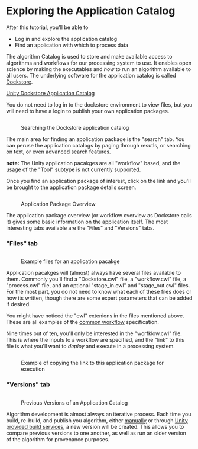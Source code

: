 # Exploring the Application Catalog

After this tutorial, you'll be able to

* Log in and explore the application catalog
* Find an application with which to process data

The algorithm Catalog is used to store and make available access to algorithms and workflows for our processing system to use. It enables open science by making the executables and _how_ to run an algorithm available to all users. The underlying software for the application catalog is called [Dockstore](https://dockstore.org/).&#x20;

[Unity Dockstore Application Catalog](http://awslbdockstorestack-lb-1429770210.us-west-2.elb.amazonaws.com:9998/)

You do not need to log in to the dockstore environment to view files, but you will need to have a login to publish your own application packages.

<figure><img src="../../../.gitbook/assets/Screenshot 2024-04-16 at 8.12.00 AM.png" alt=""><figcaption><p>Searching the Dockstore application catalog</p></figcaption></figure>

The main area for finding an application package is the "search" tab. You can peruse the application catalogs by paging through resutls, or searching on text, or even advanced search features.

**note:** The Unity application pacakges are all "workflow" based, and the usage of the "Tool" subtype is not currently supported.

Once you find an application package of interest, click on the link and you'll be brought to the application package details screen.

<figure><img src="../../../.gitbook/assets/Screenshot 2024-04-16 at 8.15.28 AM.png" alt=""><figcaption><p>Application Package Overview</p></figcaption></figure>

The application package overview (or workflow overview as Dockstore calls it) gives some basic information on the application itself. The most interesting tabs available are the "Files" and "Versions" tabs.

### "Files" tab

<figure><img src="../../../.gitbook/assets/Screenshot 2024-04-16 at 8.17.07 AM.png" alt=""><figcaption><p>Example files for an application pacakge</p></figcaption></figure>

Application pacakges will (almost) always have several files available to them. Commonly you'll find a "Dockstore.cwl" file, a "workflow.cwl" file, a "process.cwl" file, and an optional "stage\_in.cwl" and "stage\_out.cwl" files. For the most part, you do not need to know what each of these files does or how its written, though there are some expert parameters that can be added if desired.

You might have noticed the "cwl" extenions in the files mentioned above. These are all examples of the [common workflow](https://www.commonwl.org/) specification.

Nine times out of ten, you'll only be interested in the "worfklow.cwl" file. This is where the inputs to a workflow are specified, and the "link" to this file is what you'll want to _deploy_ and execute in a processing system.

<figure><img src="../../../.gitbook/assets/Screenshot 2024-04-16 at 8.23.54 AM.png" alt=""><figcaption><p>Example of copying the link to this application package for execution</p></figcaption></figure>

### "Versions" tab

<figure><img src="../../../.gitbook/assets/Screenshot 2024-04-16 at 8.16.03 AM.png" alt=""><figcaption><p>Previous Versions of an Application Catalog</p></figcaption></figure>

Algorithm development is almost always an iterative process. Each time you build, re-build, and publish you algorithm, either [manually](https://github.com/unity-sds/app-pack-generator) or through [Unity provided build services](the-development-environment/packaging-an-algorithm.md), a new version will be created. This allows you to compare previous versions to one another, as well as run an older version of the algorithm for provenance purposes.
